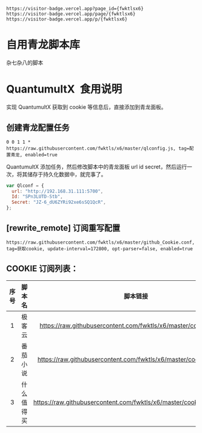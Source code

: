 <!--

* @Author: x6
* @Date: 2023-02-04 19:13:53
 * @LastEditors: x6
 * @LastEditTime: 2023-03-08 21:36:46
 * @FilePath: \mangfu\README.md
    -->

```
https://visitor-badge.vercel.app?page_id={fwktlsx6}
https://visitor-badge.vercel.app/page/{fwktlsx6}
https://visitor-badge.vercel.app/p/{fwktlsx6}
```

# 自用青龙脚本库

杂七杂八的脚本

# QuantumultX  食用说明

实现 QuantumultX 获取到 cookie 等信息后，直接添加到青龙面板。

## 创建青龙配置任务

```
0 0 1 1 * https://raw.githubusercontent.com/fwktls/x6/master/qlconfig.js, tag=配置青龙, enabled=true
```

QuantumultX 添加任务，然后修改脚本中的青龙面板 url id secret，然后运行一次，将其储存于持久化数据中，就完事了。

```js
var Qlconf = {
  url: "http://192.168.31.111:5700",
  Id: "SPn3LUTD-Stb",
  Secret: "JZ-6_dU6ZYRi92xe6sSQ1QcR",
};
```

## [rewrite_remote] 订阅重写配置

```
https://raw.githubusercontent.com/fwktls/x6/master/github_Cookie.conf, tag=获取cookie, update-interval=172800, opt-parser=false, enabled=true
```

## COOKIE 订阅列表：

| 序号 |   脚本名   |                               脚本链接                               |
| :--: | :--------: | :------------------------------------------------------------------: |
|  1   |   极客云   |  https://raw.githubusercontent.com/fwktls/x6/master/cookie/jkyck.js  |
|  2   |  番茄小说  | https://raw.githubusercontent.com/fwktls/x6/master/cookie/fqxsck.js  |
|  3   | 什么值得买 | https://raw.githubusercontent.com/fwktls/x6/master/cookie/smzdmck.js |
